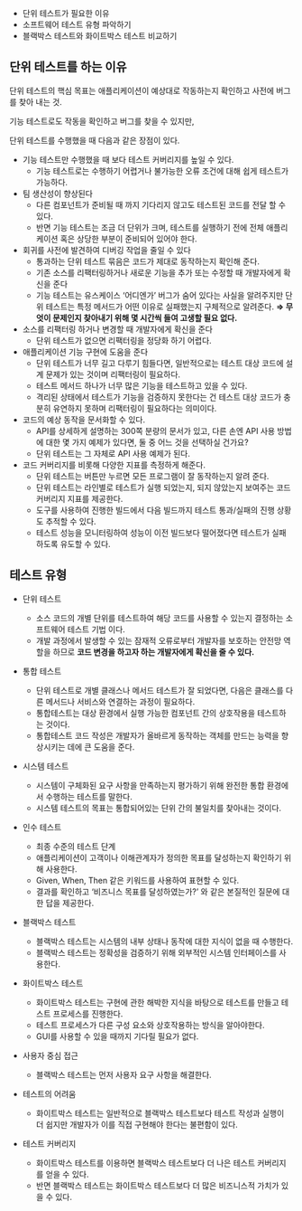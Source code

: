 - 단위 테스트가 필요한 이유
- 소프트웨어 테스트 유형 파악하기
- 블랙박스 테스트와 화이트박스 테스트 비교하기

## 단위 테스트를 하는 이유

단위 테스트의 핵심 목표는 애플리케이션이 예상대로 작동하는지 확인하고 사전에 버그를 찾아 내는 것.

기능 테스트로도 작동을 확인하고 버그를 찾을 수 있지만,

단위 테스트를 수행했을 때 다음과 같은 장점이 있다.

- 기능 테스트만 수행했을 때 보다 테스트 커버리지를 높일 수 있다.
    - 기능 테스트로는 수행하기 어렵거나 불가능한 오류 조건에 대해 쉽게 테스트가 가능하다.
- 팀 생산성이 향상된다
    - 다른 컴포넌트가 준비될 때 까지 기다리지 않고도 테스트된 코드를 전달 할 수 있다.
    - 반면 기능 테스트는 조금 더 단위가 크며, 테스트를 실행하기 전에 전체 애플리케이션 혹은 상당한 부분이 준비되어 있어야 한다.
- 회귀를 사전에 발견하여 디버깅 작업을 줄일 수 있다
    - 통과하는 단위 테스트 묶음은 코드가 제대로 동작하는지 확인해 준다.
    - 기존 소스를 리팩터링하거나 새로운 기능을 추가 또는 수정할 때 개발자에게 확신을 준다
    - 기능 테스트는 유스케이스 ‘어디엔가’ 버그가 숨어 있다는 사실을 알려주지만
      단위 테스트는 특정 메서드가 어떤 이유로 실패했는지 구체적으로 알려준다.
      **⇒ 무엇이 문제인지 찾아내기 위해 몇 시간씩 들여 고생할 필요 없다.**
- 소스를 리팩터링 하거나 변경할 때 개발자에게 확신을 준다
    - 단위 테스트가 없으면 리팩터링을 정당화 하기 어렵다.
- 애플리케이션 기능 구현에 도움을 준다
    - 단위 테스트가 너무 길고 다루기 힘들다면, 일반적으로는 테스트 대상 코드에 설계 문제가 있는 것이며 리팩터링이 필요하다.
    - 테스트 메서드 하나가 너무 많은 기능을 테스트하고 있을 수 있다.
    - 격리된 상태에서 테스트가 기능을 검증하지 못한다는 건 테스트 대상 코드가 충분히 유연하지 못하며 리팩터링이 필요하다는 의미이다.
- 코드의 예상 동작을 문서화할 수 있다.
    - API를 상세하게 설명하는 300쪽 분량의 문서가 있고, 다른 손엔 API 사용 방법에 대한 몇 가지 예제가 있다면, 둘 중 어느 것을 선택하실 건가요?
    - 단위 테스트는 그 자체로 API 사용 예제가 된다.
- 코드 커버리지를 비롯해 다양한 지표를 측정하게 해준다.
    - 단위 테스트는 버튼만 누르면 모든 프로그램이 잘 동작하는지 알려 준다.
    - 단위 테스트는 라인별로 테스트가 실행 되었는지, 되지 않았는지 보여주는 코드 커버리지 지표를 제공한다.
    - 도구를 사용하여 진행한 빌드에서 다음 빌드까지 테스트 통과/실패의 진행 상황도  추적할 수 있다.
    - 테스트 성능을 모니터링하여 성능이 이전 빌드보다 떨어졌다면 테스트가 실패하도록 유도할 수 있다.

## 테스트 유형

- 단위 테스트
    - 소스 코드의 개별 단위를 테스트하여 해당 코드를 사용할 수 있는지 결정하는 소프트웨어 테스트 기법 이다.
    - 개발 과정에서 발생할 수 있는 잠재적 오류로부터 개발자를 보호하는 안전망 역할을 하므로 **코드 변경을 하고자 하는 개발자에게 확신을 줄 수 있다.**
- 통합 테스트
    - 단위 테스트로 개별 클래스나 메서드 테스트가 잘 되었다면,
      다음은 클래스를 다른 메서드나 서비스와 연결하는 과정이 필요하다.
    - 통합테스트는 대상 환경에서 실행 가능한 컴포넌트 간의 상호작용을 테스트하는 것이다.
    - 통합테스트 코드 작성은 개발자가 올바르게 동작하는 객체를 만드는 능력을 향상시키는 데에 큰 도움을 준다.
- 시스템 테스트
    - 시스템이 구체화된 요구 사항을 만족하는지 평가하기 위해 완전한 통합 환경에서 수행하는 테스트를 말한다.
    - 시스템 테스트의 목표는 통합되어있는 단위 간의 불일치를 찾아내는 것이다.
- 인수 테스트
    - 최종 수준의 테스트 단계
    - 애플리케이션이 고객이나 이해관계자가 정의한 목표를 달성하는지 확인하기 위해 사용한다.
    - Given, When, Then 같은 키워드를 사용하여 표현할 수 있다.
    - 결과를 확인하고 ‘비즈니스 목표를 달성하였는가?’ 와 같은 본질적인 질문에 대한 답을 제공한다.

- 블랙박스 테스트
    - 블랙박스 테스트는 시스템의 내부 상태나 동작에 대한 지식이 없을 때 수행한다.
    - 블랙박스 테스트는 정확성을 검증하기 위해 외부적인 시스템 인터페이스를 사용한다.
- 화이트박스 테스트
    - 화이트박스 테스트는 구현에 관한 해박한 지식을 바탕으로 테스트를 만들고 테스트 프로세스를 진행한다.
    - 테스트 프로세스가 다른 구성 요소와 상호작용하는 방식을 알아야한다.
    - GUI를 사용할 수 있을 때까지 기다릴 필요가 없다.

- 사용자 중심 접근
    - 블랙박스 테스트는 먼저 사용자 요구 사항을 해결한다.
- 테스트의 어려움
    - 화이트박스 테스트는 일반적으로 블랙박스 테스트보다 테스트 작성과 실행이 더 쉽지만 개발자가 이를 직접 구현해야 한다는 불편함이 있다.
- 테스트 커버리지
    - 화이트박스 테스트를 이용하면 블랙박스 테스트보다 더 나은 테스트 커버리지를 얻을 수 있다.
    - 반면 블랙박스 테스트는 화이트박스 테스트보다 더 많은 비즈니스적 가치가 있을 수 있다.